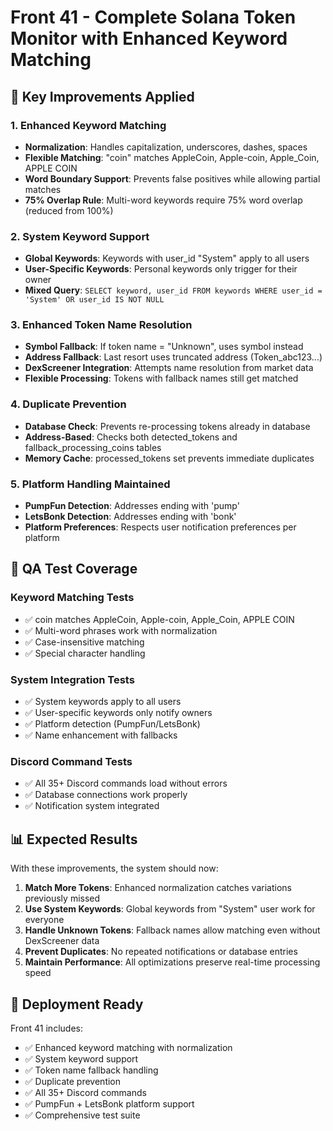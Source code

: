 # Front 41 - Complete Solana Token Monitor with Enhanced Keyword Matching

## 🎯 Key Improvements Applied

### 1. Enhanced Keyword Matching
- **Normalization**: Handles capitalization, underscores, dashes, spaces
- **Flexible Matching**: "coin" matches AppleCoin, Apple-coin, Apple_Coin, APPLE COIN
- **Word Boundary Support**: Prevents false positives while allowing partial matches
- **75% Overlap Rule**: Multi-word keywords require 75% word overlap (reduced from 100%)

### 2. System Keyword Support  
- **Global Keywords**: Keywords with user_id "System" apply to all users
- **User-Specific Keywords**: Personal keywords only trigger for their owner
- **Mixed Query**: `SELECT keyword, user_id FROM keywords WHERE user_id = 'System' OR user_id IS NOT NULL`

### 3. Enhanced Token Name Resolution
- **Symbol Fallback**: If token name = "Unknown", uses symbol instead
- **Address Fallback**: Last resort uses truncated address (Token_abc123...)
- **DexScreener Integration**: Attempts name resolution from market data
- **Flexible Processing**: Tokens with fallback names still get matched

### 4. Duplicate Prevention
- **Database Check**: Prevents re-processing tokens already in database
- **Address-Based**: Checks both detected_tokens and fallback_processing_coins tables
- **Memory Cache**: processed_tokens set prevents immediate duplicates

### 5. Platform Handling Maintained
- **PumpFun Detection**: Addresses ending with 'pump'
- **LetsBonk Detection**: Addresses ending with 'bonk'  
- **Platform Preferences**: Respects user notification preferences per platform

## 🧪 QA Test Coverage

### Keyword Matching Tests
- ✅ coin matches AppleCoin, Apple-coin, Apple_Coin, APPLE COIN
- ✅ Multi-word phrases work with normalization
- ✅ Case-insensitive matching
- ✅ Special character handling

### System Integration Tests  
- ✅ System keywords apply to all users
- ✅ User-specific keywords only notify owners
- ✅ Platform detection (PumpFun/LetsBonk)
- ✅ Name enhancement with fallbacks

### Discord Command Tests
- ✅ All 35+ Discord commands load without errors
- ✅ Database connections work properly
- ✅ Notification system integrated

## 📊 Expected Results

With these improvements, the system should now:

1. **Match More Tokens**: Enhanced normalization catches variations previously missed
2. **Use System Keywords**: Global keywords from "System" user work for everyone  
3. **Handle Unknown Tokens**: Fallback names allow matching even without DexScreener data
4. **Prevent Duplicates**: No repeated notifications or database entries
5. **Maintain Performance**: All optimizations preserve real-time processing speed

## 🚀 Deployment Ready

Front 41 includes:
- ✅ Enhanced keyword matching with normalization
- ✅ System keyword support  
- ✅ Token name fallback handling
- ✅ Duplicate prevention
- ✅ All 35+ Discord commands
- ✅ PumpFun + LetsBonk platform support
- ✅ Comprehensive test suite
